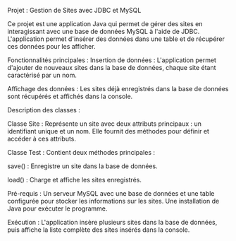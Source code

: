 Projet : Gestion de Sites avec JDBC et MySQL


Ce projet est une application Java qui permet de gérer des sites en interagissant avec une base de données MySQL à l'aide de JDBC. L'application permet d'insérer des données dans une table et de récupérer ces données pour les afficher.

Fonctionnalités principales :
Insertion de données : L'application permet d'ajouter de nouveaux sites dans la base de données, chaque site étant caractérisé par un nom.

Affichage des données : Les sites déjà enregistrés dans la base de données sont récupérés et affichés dans la console.

Description des classes :

Classe Site : Représente un site avec deux attributs principaux : un identifiant unique et un nom. Elle fournit des méthodes pour définir et accéder à ces attributs.

Classe Test : Contient deux méthodes principales :

save() : Enregistre un site dans la base de données.

load() : Charge et affiche les sites enregistrés.

Pré-requis :
Un serveur MySQL avec une base de données et une table configurée pour stocker les informations sur les sites.
Une installation de Java pour exécuter le programme.

Exécution :
L'application insère plusieurs sites dans la base de données, puis affiche la liste complète des sites insérés dans la console.

